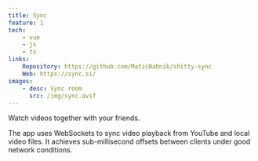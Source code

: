 ```yaml
---
title: Sync
feature: 1
tech:
    - vue
    - js
    - ts
links:
    Repository: https://github.com/MaticBabnik/shitty-sync
    Web: https://sync.si/
images:
    - desc: Sync room
      src: /img/sync.avif
---
```


Watch videos together with your friends.

The app uses WebSockets to sync video playback from YouTube and local video files.
It achieves sub-millisecond offsets between clients under good network conditions.
